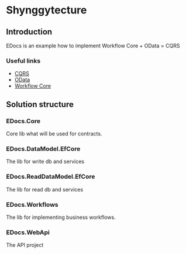 # Shynggytecture 

## Introduction

EDocs is an example how to implement Workflow Core + OData = CQRS

### Useful links

* [CQRS](https://www.google.com)
* [OData](https://www.google.com)
* [Workflow Core](https://www.google.com)

## Solution structure

### EDocs.Core

Core lib what will be used for contracts.

### EDocs.DataModel.EfCore

The lib for write db and services

### EDocs.ReadDataModel.EfCore

The lib for read db and services

### EDocs.Workflows

The lib for implementing business workflows.

### EDocs.WebApi

The API project

